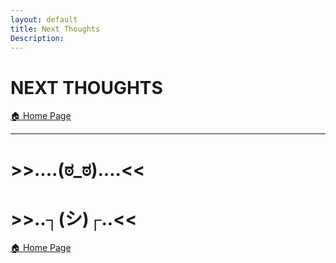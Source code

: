 ```yaml
---
layout: default
title: Next Thoughts
Description:
---
```


# NEXT THOUGHTS

[ 🏠 Home Page](https://davidprush.com)

***

# >>....(ಠ_ಠ)....<<

# >>..┐(シ)┌..<<

[ 🏠 Home Page](https://davidprush.com)
